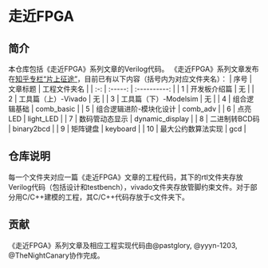 # 走近FPGA

## 简介

本仓库包括《走近FPGA》系列文章的Verilog代码。
《走近FPGA》系列文章发布在[知乎专栏“片上征途”](https://www.zhihu.com/column/conquest-on-chip)，目前已有以下内容（括号内为对应文件夹名）：
| 序号 | 文章标题 | 工程文件夹名 |
| :-: | :-----: | :----------: |
| 1 | 开发板介绍篇 | 无 |
| 2 | 工具篇（上）-Vivado | 无 |
| 3 | 工具篇（下）-Modelsim | 无 |
| 4 | 组合逻辑基础 | comb_basic |
| 5 | 组合逻辑进阶-模块化设计 | comb_adv |
| 6 | 点亮LED | light_LED |
| 7 | 数码管动态显示 | dynamic_display |
| 8 | 二进制转BCD码 | binary2bcd |
| 9 | 矩阵键盘 | keyboard |
| 10 | 最大公约数算法实现 | gcd |

## 仓库说明

每一个文件夹对应一篇《走近FPGA》文章的工程代码，其下的rtl文件夹存放Verilog代码（包括设计和testbench），vivado文件夹存放管脚约束文件。对于部分用C/C++建模的工程，其C/C++代码存放于c文件夹下。

## 贡献

《走近FPGA》系列文章及相应工程实现代码由@pastglory, @yyyn-1203, @TheNightCanary协作完成。
